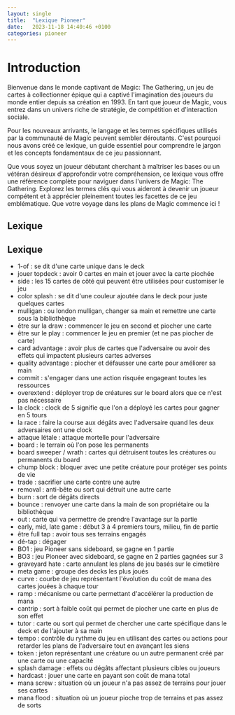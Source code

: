 ```yaml
---
layout: single
title:  "Lexique Pioneer"
date:   2023-11-18 14:40:46 +0100
categories: pioneer
---
```


# Introduction

Bienvenue dans le monde captivant de Magic: The Gathering, un jeu de cartes à collectionner épique qui a captivé l'imagination des joueurs du monde entier depuis sa création en 1993. En tant que joueur de Magic, vous entrez dans un univers riche de stratégie, de compétition et d'interaction sociale.

Pour les nouveaux arrivants, le langage et les termes spécifiques utilisés par la communauté de Magic peuvent sembler déroutants. C'est pourquoi nous avons créé ce lexique, un guide essentiel pour comprendre le jargon et les concepts fondamentaux de ce jeu passionnant.

Que vous soyez un joueur débutant cherchant à maîtriser les bases ou un vétéran désireux d'approfondir votre compréhension, ce lexique vous offre une référence complète pour naviguer dans l'univers de Magic: The Gathering. Explorez les termes clés qui vous aideront à devenir un joueur compétent et à apprécier pleinement toutes les facettes de ce jeu emblématique. Que votre voyage dans les plans de Magic commence ici !

## Lexique

## Lexique

- 1-of : se dit d'une carte unique dans le deck
- jouer topdeck : avoir 0 cartes en main et jouer avec la carte piochée
- side : les 15 cartes de côté qui peuvent être utilisées pour customiser le jeu
- color splash : se dit d'une couleur ajoutée dans le deck pour juste quelques cartes
- mulligan : ou london mulligan, changer sa main et remettre une carte sous la bibliothèque
- être sur la draw : commencer le jeu en second et piocher une carte
- être sur le play : commencer le jeu en premier (et ne pas piocher de carte)
- card advantage : avoir plus de cartes que l'adversaire ou avoir des effets qui impactent plusieurs cartes adverses
- quality advantage : piocher et défausser une carte pour améliorer sa main
- commit : s'engager dans une action risquée engageant toutes les ressources
- overextend : déployer trop de créatures sur le board alors que ce n'est pas nécessaire
- la clock : clock de 5 signifie que l'on a déployé les cartes pour gagner en 5 tours
- la race : faire la course aux dégâts avec l'adversaire quand les deux adversaires ont une clock
- attaque létale : attaque mortelle pour l'adversaire
- board : le terrain où l'on pose les permanents
- board sweeper / wrath : cartes qui détruisent toutes les créatures ou permanents du board
- chump block : bloquer avec une petite créature pour protéger ses points de vie
- trade : sacrifier une carte contre une autre
- removal : anti-bête ou sort qui détruit une autre carte
- burn : sort de dégâts directs
- bounce : renvoyer une carte dans la main de son propriétaire ou la bibliothèque
- out : carte qui va permettre de prendre l'avantage sur la partie
- early, mid, late game : début 3 à 4 premiers tours, milieu, fin de partie
- être full tap : avoir tous ses terrains engagés
- dé-tap : dégager
- BO1 : jeu Pioneer sans sideboard, se gagne en 1 partie
- BO3 : jeu Pioneer avec sideboard, se gagne en 2 parties gagnées sur 3
- graveyard hate : carte annulant les plans de jeu basés sur le cimetière
- meta game : groupe des decks les plus joués
- curve : courbe de jeu représentant l'évolution du coût de mana des cartes jouées à chaque tour
- ramp : mécanisme ou carte permettant d'accélérer la production de mana
- cantrip : sort à faible coût qui permet de piocher une carte en plus de son effet
- tutor : carte ou sort qui permet de chercher une carte spécifique dans le deck et de l'ajouter à sa main
- tempo : contrôle du rythme du jeu en utilisant des cartes ou actions pour retarder les plans de l'adversaire tout en avançant les siens
- token : jeton représentant une créature ou un autre permanent créé par une carte ou une capacité
- splash damage : effets ou dégâts affectant plusieurs cibles ou joueurs
- hardcast : jouer une carte en payant son coût de mana total
- mana screw : situation où un joueur n'a pas assez de terrains pour jouer ses cartes
- mana flood : situation où un joueur pioche trop de terrains et pas assez de sorts
